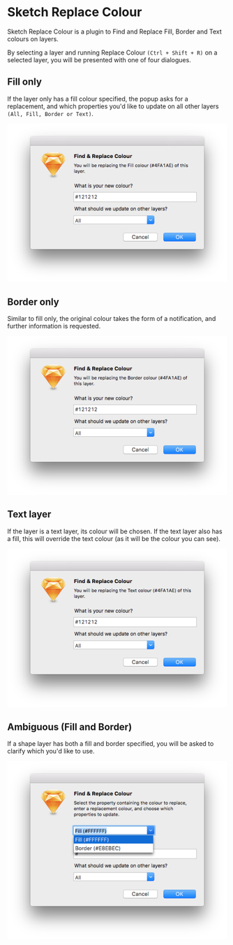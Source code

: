 # Sketch Replace Colour

Sketch Replace Colour is a plugin to Find and Replace Fill, Border and Text colours on layers.

By selecting a layer and running Replace Colour `(Ctrl + Shift + R)` on a selected layer, you will be presented with one of four dialogues.

## Fill only

If the layer only has a fill colour specified, the popup asks for a replacement, and which properties you'd like to update on all other layers `(All, Fill, Border or Text)`.

![Sketch Replace Colour notifying that fill colour will be selected, and asking for a replacement colour and which properties of other layers to update](/ReplaceColour.sketchplugin/Contents/Resources/fill-colour.png?raw=true)

## Border only

Similar to fill only, the original colour takes the form of a notification, and further information is requested.

![Sketch Replace Colour notifying that border colour will be selected, and asking for a replacement colour and which properties of other layers to update](/ReplaceColour.sketchplugin/Contents/Resources/border-colour.png?raw=true)

## Text layer

If the layer is a text layer, its colour will be chosen. If the text layer also has a fill, this will override the text colour (as it will be the colour you can see).

![Sketch Replace Colour notifying that text colour will be selected, and asking for a replacement colour and which properties of other layers to update](/ReplaceColour.sketchplugin/Contents/Resources/text-colour.png?raw=true)

## Ambiguous (Fill and Border)

If a shape layer has both a fill and border specified, you will be asked to clarify which you'd like to use.

![Sketch Replace Colour requesting clarification for which property to take the initial colour from, and asking for a replacement colour and which properties of other layers to update](/ReplaceColour.sketchplugin/Contents/Resources/take-your-pick.png?raw=true)
